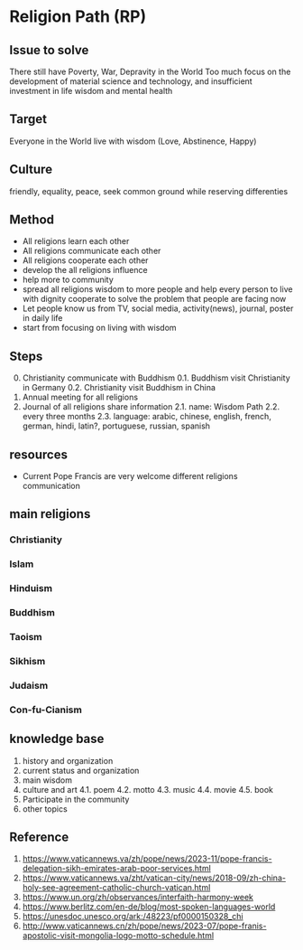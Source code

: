 # Religion Path (RP)

## Issue to solve
There still have Poverty, War, Depravity in the World
Too much focus on the development of material science and technology, and insufficient investment in life wisdom and mental health

## Target
Everyone in the World live with wisdom (Love, Abstinence, Happy)

## Culture
friendly, equality, peace, seek common ground while reserving differenties

## Method
- All religions learn each other
- All religions communicate each other
- All religions cooperate each other
- develop the all religions influence
- help more to community
- spread all religions wisdom to more people and help every person to live with dignity
cooperate to solve the problem that people are facing now
- Let people know us from TV, social media, activity(news), journal, poster in daily life
- start from focusing on living with wisdom


## Steps
0. Christianity communicate with Buddhism
	0.1. Buddhism visit Christianity in Germany
	0.2. Christianity visit Buddhism in China
1. Annual meeting for all religions
2. Journal of all religions share information
	2.1. name: Wisdom Path
	2.2. every three months
	2.3. language: arabic, chinese, english, french, german, hindi, latin?, portuguese, russian, spanish

## resources
- Current Pope Francis are very welcome different religions communication

## main religions
### Christianity
### Islam
### Hinduism
### Buddhism
### Taoism
### Sikhism
### Judaism
### Con-fu-Cianism


## knowledge base
1. history and organization
2. current status and organization
3. main wisdom
4. culture and art 
	4.1. poem
	4.2. motto
	4.3. music
	4.4. movie
	4.5. book
5. Participate in the community
6. other topics

## Reference
1. https://www.vaticannews.va/zh/pope/news/2023-11/pope-francis-delegation-sikh-emirates-arab-poor-services.html
2. https://www.vaticannews.va/zht/vatican-city/news/2018-09/zh-china-holy-see-agreement-catholic-church-vatican.html
3. https://www.un.org/zh/observances/interfaith-harmony-week
4. https://www.berlitz.com/en-de/blog/most-spoken-languages-world
5. https://unesdoc.unesco.org/ark:/48223/pf0000150328_chi
6. http://www.vaticannews.cn/zh/pope/news/2023-07/pope-franis-apostolic-visit-mongolia-logo-motto-schedule.html

